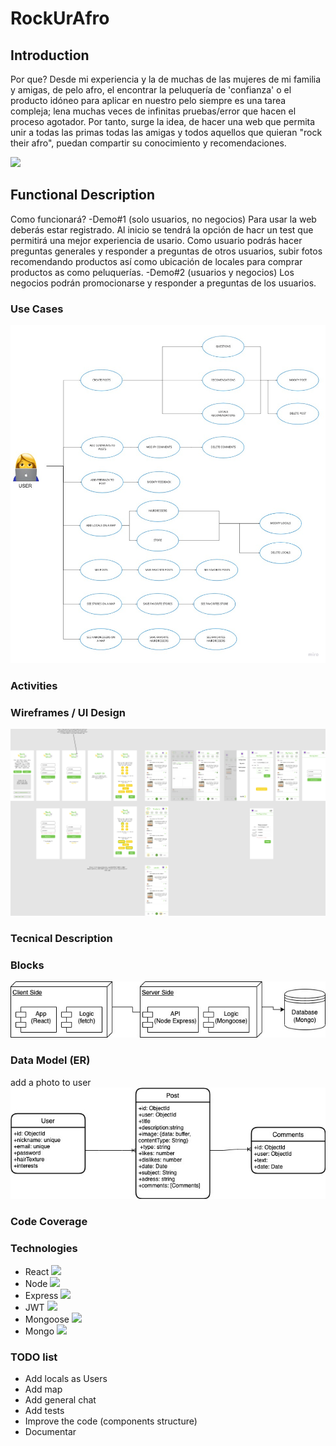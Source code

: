 # RockUrAfro

## Introduction
Por que?
Desde mi experiencia y la de muchas de las mujeres de mi familia y amigas, de pelo afro, el encontrar la peluquería de 'confianza'  o el producto idóneo para aplicar en nuestro pelo siempre es una tarea compleja; lena muchas veces de infinitas pruebas/error que hacen el proceso agotador.
Por tanto, surge la idea, de hacer una web que permita unir a todas las primas todas las amigas y todos aquellos que quieran "rock their afro", puedan compartir su conocimiento y recomendaciones.

![](https://media.giphy.com/media/9Drw7lRAp4J1xqOJHF/giphy.gif)

## Functional Description
Como funcionará?
-Demo#1 (solo usuarios, no negocios)
Para usar la web deberás estar registrado. Al inicio se tendrá la opción de hacr un test que permitirá una mejor experiencia de usario.
Como usuario podrás hacer preguntas generales y responder a preguntas de otros usuarios, subir fotos recomendando productos así como ubicación de locales para comprar productos as como peluquerías.
-Demo#2 (usuarios y negocios)
Los negocios podrán promocionarse y responder a preguntas de los usuarios.

### Use Cases
![](images/UseCases.jpg)

### Activities


### Wireframes / UI Design
![](images/WireFrames.png)

### Tecnical Description


### Blocks
![](images/DiagramBlocks.jpg)

### Data Model (ER)
add a photo to user
![](images/DataModel.jpg)


### Code Coverage


### Technologies
- React ![](https://reactjs.org/favicon.ico)
- Node ![](https://nodejs.org/static/images/favicons/favicon.ico)
- Express ![](https://expressjs.com/images/favicon.png)
- JWT ![](https://jwt.io/img/favicon/apple-icon-60x60.png)
- Mongoose ![](https://mongoosejs.com/docs/images/favicon/apple-icon-60x60.png)
- Mongo ![](https://www.mongodb.com/favicon.ico)

### TODO list
- Add locals as Users
- Add map
- Add general chat
- Add tests
- Improve the code (components structure)
- Documentar
